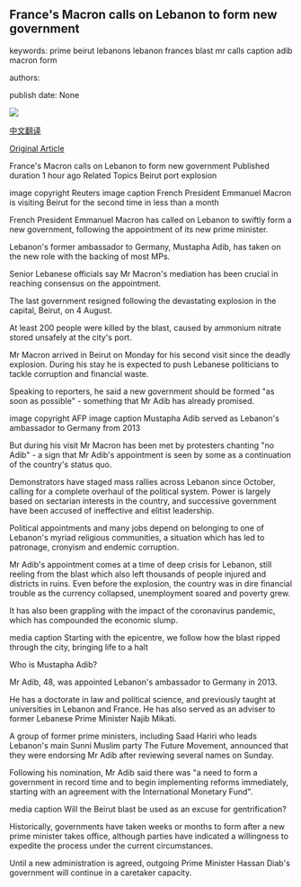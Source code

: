 ## France's Macron calls on Lebanon to form new government

keywords: prime beirut lebanons lebanon frances blast mr calls caption adib macron form

authors: 

publish date: None

![](https://ichef.bbci.co.uk/news/1024/branded_news/F4FF/production/_114191726_hi063112932.jpg)

[中文翻译](France%27s%20Macron%20calls%20on%20Lebanon%20to%20form%20new%20government_zh.md)

[Original Article](https://www.bbc.com/news/world-middle-east-53965750)

France's Macron calls on Lebanon to form new government Published duration 1 hour ago Related Topics Beirut port explosion

image copyright Reuters image caption French President Emmanuel Macron is visiting Beirut for the second time in less than a month

French President Emmanuel Macron has called on Lebanon to swiftly form a new government, following the appointment of its new prime minister.

Lebanon's former ambassador to Germany, Mustapha Adib, has taken on the new role with the backing of most MPs.

Senior Lebanese officials say Mr Macron's mediation has been crucial in reaching consensus on the appointment.

The last government resigned following the devastating explosion in the capital, Beirut, on 4 August.

At least 200 people were killed by the blast, caused by ammonium nitrate stored unsafely at the city's port.

Mr Macron arrived in Beirut on Monday for his second visit since the deadly explosion. During his stay he is expected to push Lebanese politicians to tackle corruption and financial waste.

Speaking to reporters, he said a new government should be formed "as soon as possible" - something that Mr Adib has already promised.

image copyright AFP image caption Mustapha Adib served as Lebanon's ambassador to Germany from 2013

But during his visit Mr Macron has been met by protesters chanting "no Adib" - a sign that Mr Adib's appointment is seen by some as a continuation of the country's status quo.

Demonstrators have staged mass rallies across Lebanon since October, calling for a complete overhaul of the political system. Power is largely based on sectarian interests in the country, and successive government have been accused of ineffective and elitist leadership.

Political appointments and many jobs depend on belonging to one of Lebanon's myriad religious communities, a situation which has led to patronage, cronyism and endemic corruption.

Mr Adib's appointment comes at a time of deep crisis for Lebanon, still reeling from the blast which also left thousands of people injured and districts in ruins. Even before the explosion, the country was in dire financial trouble as the currency collapsed, unemployment soared and poverty grew.

It has also been grappling with the impact of the coronavirus pandemic, which has compounded the economic slump.

media caption Starting with the epicentre, we follow how the blast ripped through the city, bringing life to a halt

Who is Mustapha Adib?

Mr Adib, 48, was appointed Lebanon's ambassador to Germany in 2013.

He has a doctorate in law and political science, and previously taught at universities in Lebanon and France. He has also served as an adviser to former Lebanese Prime Minister Najib Mikati.

A group of former prime ministers, including Saad Hariri who leads Lebanon's main Sunni Muslim party The Future Movement, announced that they were endorsing Mr Adib after reviewing several names on Sunday.

Following his nomination, Mr Adib said there was "a need to form a government in record time and to begin implementing reforms immediately, starting with an agreement with the International Monetary Fund".

media caption Will the Beirut blast be used as an excuse for gentrification?

Historically, governments have taken weeks or months to form after a new prime minister takes office, although parties have indicated a willingness to expedite the process under the current circumstances.

Until a new administration is agreed, outgoing Prime Minister Hassan Diab's government will continue in a caretaker capacity.